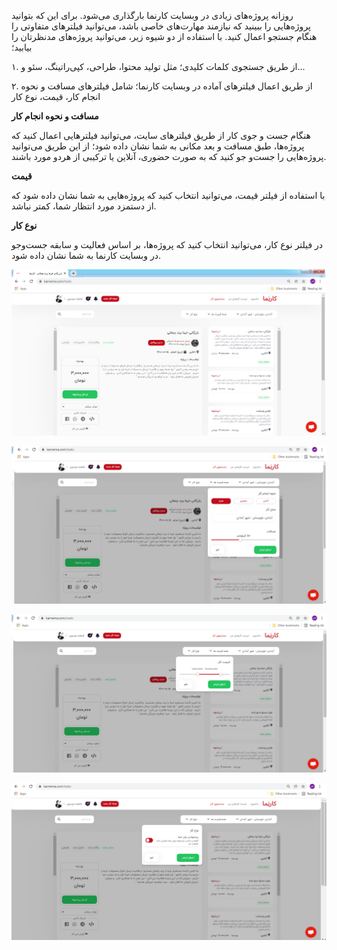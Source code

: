 روزانه پروژه‌های زیادی در وبسایت کارنما بارگذاری می‌شود. برای این که بتوانید پروژه‌هایی را ببینید که نیازمند مهارت‌های خاصی باشد، می‌توانید فیلتر‌های متفاوتی را هنگام جستجو اعمال کنید. با استفاده از دو شیوه زیر، می‌توانید پروژه‌های مدنظرتان را بیابید؛

۱. از طریق جستجوی کلمات کلیدی؛ مثل تولید محتوا، طراحی، کپی‌راتینگ، سئو و...

۲. از طریق اعمال فیلترهای آماده در وبسایت کارنما؛ شامل فیلتر‌های مسافت و نحوه انجام کار، قیمت، نوع کار

**مسافت و نحوه انجام کار**

هنگام جست و جوی کار از طریق فیلتر‌های سایت، می‌توانید فیلترهایی اعمال کنید که پروژه‌ها، طبق مسافت و بعد مکانی به شما نشان داده شود؛ از این طریق می‌توانید پروژه‌هایی را جست‌و جو کنید که به صورت حضوری، آنلاین یا ترکیبی از هردو مورد باشند‌.

**قیمت**

با استفاده از فیلتر قیمت، می‌توانید انتخاب کنید که پروژه‌هایی به شما نشان داده شود که از دستمزد مورد انتظار شما، کمتر نباشد.

**نوع کار**

در فیلتر نوع کار، می‌توانید انتخاب کنید که پروژه‌ها، بر اساس فعالیت و سابقه جست‌وجو در وبسایت کارنما به شما نشان داده شود.

![1](./1.png)

![2](./2.png)

![3](./3.png)

![4](./4.png)